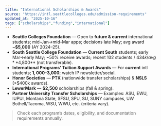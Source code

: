 ```yaml
---
title: "International Scholarships & Awards"
source: "https://intl.seattlecolleges.edu/admission-requirements"
updated_at: "2025-10-16"
tags: ["scholarships","funding","international"]
---
```


- **Seattle Colleges Foundation** — Open to **future & current** international students; mid-Jan→mid-Mar apps; decisions late May; avg award ~**$5,000** (AY 2024–25).  
- **South Seattle College Foundation** — **Current South** students; early Mar→early May; ~50% receive awards; recent 102 students / $434k / avg **$4,800** (not transferable).  
- **International Programs’ Tuition Support Awards** — For **current** intl students; **$1,000–$3,000**; watch IP newsletter/social.  
- **Honor Societies** — **PTK** (nationwide transfer scholarships) & **NSLS** (>$400k awards).  
- **LewerMark** — **$2,500** scholarships (fall & spring).  
- **Partner University Transfer Scholarships** — Examples: ASU, EWU, IUPUI, Montana State, SFSU, SPU, SU, SUNY campuses, UW Bothell/Tacoma, WSU, WWU, etc. (criteria vary).

> Check each program’s dates, eligibility, and documentation requirements annually.
